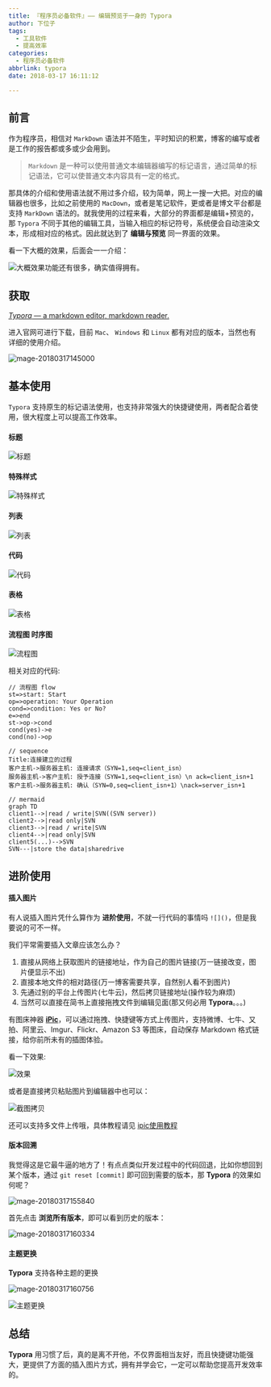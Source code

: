 ```yaml
---
title: 『程序员必备软件』—— 编辑预览于一身的 Typora
author: 下位子
tags:
  - 工具软件
  - 提高效率
categories:
  - 程序员必备软件
abbrlink: typora
date: 2018-03-17 16:11:12

---
```


## 前言

作为程序员，相信对 `MarkDown` 语法并不陌生，平时知识的积累，博客的编写或者是工作的报告都或多或少会用到。

> `Markdown` 是一种可以使用普通文本编辑器编写的标记语言，通过简单的标记语法，它可以使普通文本内容具有一定的格式。

那具体的介绍和使用语法就不用过多介绍，较为简单，网上一搜一大把。对应的编辑器也很多，比如之前使用的 `MacDown`，或者是笔记软件，更或者是博文平台都是支持 `MarkDown` 语法的。就我使用的过程来看，大部分的界面都是编辑+预览的，那 `Typora` 不同于其他的编辑工具，当输入相应的标记符号，系统便会自动渲染文本，形成相对应的格式。因此就达到了 **编辑与预览** 同一界面的效果。

<!-- more -->

看一下大概的效果，后面会一一介绍：

![大概效果](/Users/xiaweizi/Desktop/pic/2018-03-17-Typora%E9%A2%84%E8%A7%88%E6%95%88%E6%9E%9C.png)功能还有很多，确实值得拥有。

## 获取

[*Typora* — a markdown editor, markdown reader.](https://www.baidu.com/link?url=KYhuNjN8103k0Uz6EMLJnj07U89iX26TMslP5Yf1CUm&wd=&eqid=8aea3c1900083620000000035aacb943)

进入官网可进行下载，目前 `Mac`、 `Windows` 和 `Linux` 都有对应的版本，当然也有详细的使用介绍。

![mage-20180317145000](http://owj4ejy7m.bkt.clouddn.com/2018-03-17-image-201803171450002.png)

##  基本使用

`Typora` 支持原生的标记语法使用，也支持非常强大的快捷键使用，两者配合着使用，很大程度上可以提高工作效率。

#### 标题

![标题](http://owj4ejy7m.bkt.clouddn.com/2018-03-17-%E6%A0%87%E9%A2%98.gif)

#### 特殊样式

![特殊样式](http://owj4ejy7m.bkt.clouddn.com/2018-03-17-%E7%89%B9%E6%AE%8A%E6%A0%B7%E5%BC%8F.gif)

#### 列表

![列表](http://owj4ejy7m.bkt.clouddn.com/2018-03-17-%E5%88%97%E8%A1%A8.gif)

#### 代码

![代码](http://owj4ejy7m.bkt.clouddn.com/2018-03-17-%E4%BB%A3%E7%A0%81.gif)

#### 表格

![表格](http://owj4ejy7m.bkt.clouddn.com/2018-03-17-%E8%A1%A8%E6%A0%BC.gif)

#### 流程图 时序图

![流程图](http://owj4ejy7m.bkt.clouddn.com/2018-03-17-%E6%B5%81%E7%A8%8B%E5%9B%BE.gif)

相关对应的代码:



```
// 流程图 flow
st=>start: Start
op=>operation: Your Operation
cond=>condition: Yes or No?
e=>end
st->op->cond
cond(yes)->e
cond(no)->op

// sequence
Title:连接建立的过程
客户主机->服务器主机: 连接请求（SYN=1,seq=client_isn） 
服务器主机->客户主机: 授予连接（SYN=1,seq=client_isn）\n ack=client_isn+1
客户主机->服务器主机: 确认（SYN=0,seq=client_isn+1）\nack=server_isn+1

// mermaid
graph TD
client1-->|read / write|SVN((SVN server))
client2-->|read only|SVN
client3-->|read / write|SVN
client4-->|read only|SVN
client5(...)-->SVN
SVN---|store the data|sharedrive

```



## 进阶使用

#### 插入图片

有人说插入图片凭什么算作为 **进阶使用**，不就一行代码的事情吗 `![]()`，但是我要说的可不一样。

我们平常需要插入文章应该怎么办？

1. 直接从网络上获取图片的链接地址，作为自己的图片链接(万一链接改变，图片便显示不出)
2. 直接本地文件的相对路径(万一博客需要共享，自然别人看不到图片)
3. 先通过别的平台上传图片(七牛云)，然后拷贝链接地址(操作较为麻烦)
4. 当然可以直接在简书上直接拖拽文件到编辑见面(那又何必用 **Typora**。。。)

有图床神器 **[iPic](https://itunes.apple.com/cn/app/id1101244278?mt=12)**，可以通过拖拽、快捷键等方式上传图片，支持微博、七牛、又拍、阿里云、Imgur、Flickr、Amazon S3 等图床，自动保存 Markdown 格式链接，给你前所未有的插图体验。

看一下效果:

![效果](https://ww4.sinaimg.cn/large/006tKfTcgy1fewqw208xmg30j60aske8.gif)

或者是直接拷贝粘贴图片到编辑器中也可以：

![截图拷贝](http://owj4ejy7m.bkt.clouddn.com/2018-03-17-%E6%8F%92%E5%85%A5%E5%9B%BE%E7%89%87.gif)



还可以支持多文件上传哦，具体教程请见 [ipic使用教程](https://www.toolinbox.net/iPic/)

#### 版本回溯

我觉得这是它最牛逼的地方了！有点点类似开发过程中的代码回退，比如你想回到某个版本，通过 `git reset [commit]` 即可回到需要的版本，那 **Typora** 的效果如何呢？



![mage-20180317155840](http://owj4ejy7m.bkt.clouddn.com/2018-03-17-image-201803171558408.png)

首先点击 **浏览所有版本**，即可以看到历史的版本：

![mage-20180317160334](http://owj4ejy7m.bkt.clouddn.com/2018-03-17-image-201803171603346.png)

#### 主题更换

**Typora** 支持各种主题的更换

![mage-20180317160756](http://owj4ejy7m.bkt.clouddn.com/2018-03-17-image-201803171607569.png)

![主题更换](http://owj4ejy7m.bkt.clouddn.com/2018-03-17-%E4%B8%BB%E9%A2%98%E6%9B%B4%E6%8D%A2.gif)

## 总结

**Typora** 用习惯了后，真的是离不开他，不仅界面相当友好，而且快捷键功能强大，更提供了方面的插入图片方式，拥有并学会它，一定可以帮助您提高开发效率的。